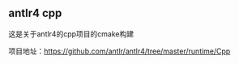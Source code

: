 ## antlr4 cpp

这是关于antlr4的cpp项目的cmake构建

项目地址：https://github.com/antlr/antlr4/tree/master/runtime/Cpp

